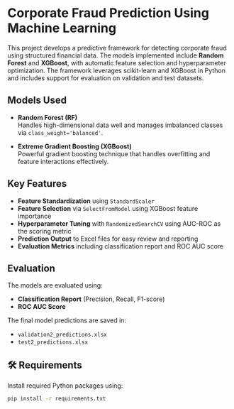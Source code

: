 # Corporate Fraud Prediction Using Machine Learning

This project develops a predictive framework for detecting corporate fraud using structured financial data. The models implemented include **Random Forest** and **XGBoost**, with automatic feature selection and hyperparameter optimization. The framework leverages scikit-learn and XGBoost in Python and includes support for evaluation on validation and test datasets.


## Models Used

- **Random Forest (RF)**  
  Handles high-dimensional data well and manages imbalanced classes via `class_weight='balanced'`.

- **Extreme Gradient Boosting (XGBoost)**  
  Powerful gradient boosting technique that handles overfitting and feature interactions effectively.

## Key Features

- **Feature Standardization** using `StandardScaler`
- **Feature Selection** via `SelectFromModel` using XGBoost feature importance
- **Hyperparameter Tuning** with `RandomizedSearchCV` using AUC-ROC as the scoring metric
- **Prediction Output** to Excel files for easy review and reporting
- **Evaluation Metrics** including classification report and ROC AUC score

## Evaluation

The models are evaluated using:

- **Classification Report** (Precision, Recall, F1-score)
- **ROC AUC Score**

The final model predictions are saved in:

- `validation2_predictions.xlsx`
- `test2_predictions.xlsx`

## 🛠 Requirements

Install required Python packages using:

```bash
pip install -r requirements.txt
